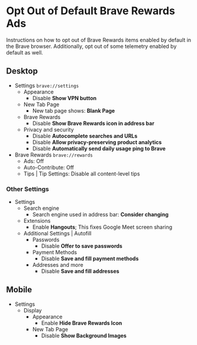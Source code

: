# Opt Out of Default Brave Rewards Ads

Instructions on how to opt out of Brave Rewards items enabled by default in the Brave browser.
Additionally, opt out of some telemetry enabled by default as well.

## Desktop

- Settings `brave://settings`
  - Appearance
    - Disable **Show VPN button**
  - New Tab Page
    - New tab page shows: **Blank Page**
  - Brave Rewards
    - Disable **Show Brave Rewards icon in address bar**
  - Privacy and security
    - Disable **Autocomplete searches and URLs**
    - Disable **Allow privacy-preserving product analytics**
    - Disable **Automatically send daily usage ping to Brave**
- Brave Rewards `brave://rewards`
  - Ads: Off
  - Auto-Contribute: Off
  - Tips | Tip Settings: Disable all content-level tips

### Other Settings

- Settings
  - Search engine
    - Search engine used in address bar: **Consider changing**
  - Extensions
    - Enable **Hangouts**; This fixes Google Meet screen sharing
  - Additional Settings | Autofill
    - Passwords
      - Disable **Offer to save passwords**
    - Payment Methods
      - Disable **Save and fill payment methods**
    - Addresses and more
      - Disable **Save and fill addresses**

## Mobile

- Settings
  - Display
    - Appearance
      - Enable **Hide Brave Rewards Icon**
    - New Tab Page
      - Disable **Show Background Images**
